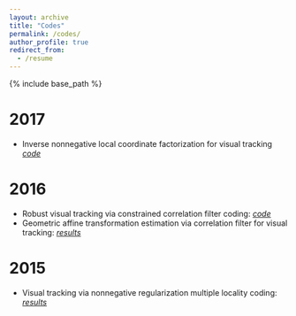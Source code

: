 ```yaml
---
layout: archive
title: "Codes"
permalink: /codes/
author_profile: true
redirect_from:
  - /resume
---
```


{% include base_path %}

2017
======
* Inverse nonnegative local coordinate factorization for visual tracking [*code*](http://lfhsgre.org/publication/NLCF)

2016
======
* Robust visual tracking via constrained correlation filter coding: [*code*](http://lfhsgre.org/publication/OTSDF)
* Geometric affine transformation estimation via correlation filter for visual tracking: [*results*](http://www.lfhsgre.org/publication/GACF)

2015
======
* Visual tracking via nonnegative regularization multiple locality coding: [*results*](http://www.lfhsgre.org/publication/NMC_ICCVW)
